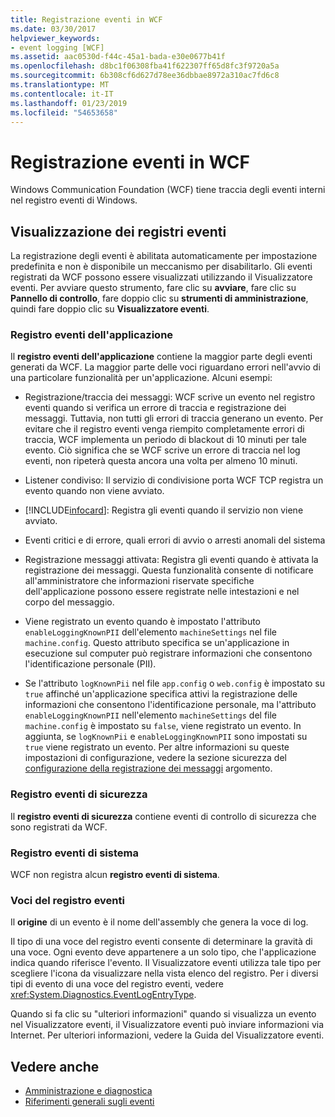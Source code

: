 ```yaml
---
title: Registrazione eventi in WCF
ms.date: 03/30/2017
helpviewer_keywords:
- event logging [WCF]
ms.assetid: aac0530d-f44c-45a1-bada-e30e0677b41f
ms.openlocfilehash: d8bc1f06308fba41f622307ff65d8fc3f9720a5a
ms.sourcegitcommit: 6b308cf6d627d78ee36dbbae8972a310ac7fd6c8
ms.translationtype: MT
ms.contentlocale: it-IT
ms.lasthandoff: 01/23/2019
ms.locfileid: "54653658"
---
```

# <a name="event-logging-in-wcf"></a>Registrazione eventi in WCF
Windows Communication Foundation (WCF) tiene traccia degli eventi interni nel registro eventi di Windows.  
  
## <a name="viewing-event-logs"></a>Visualizzazione dei registri eventi  
 La registrazione degli eventi è abilitata automaticamente per impostazione predefinita e non è disponibile un meccanismo per disabilitarlo. Gli eventi registrati da WCF possono essere visualizzati utilizzando il Visualizzatore eventi. Per avviare questo strumento, fare clic su **avviare**, fare clic su **Pannello di controllo**, fare doppio clic su **strumenti di amministrazione**, quindi fare doppio clic su **Visualizzatore eventi**.  
  
### <a name="application-event-log"></a>Registro eventi dell'applicazione  
 Il **registro eventi dell'applicazione** contiene la maggior parte degli eventi generati da WCF. La maggior parte delle voci riguardano errori nell'avvio di una particolare funzionalità per un'applicazione. Alcuni esempi:  
  
-   Registrazione/traccia dei messaggi: WCF scrive un evento nel registro eventi quando si verifica un errore di traccia e registrazione dei messaggi. Tuttavia, non tutti gli errori di traccia generano un evento. Per evitare che il registro eventi venga riempito completamente errori di traccia, WCF implementa un periodo di blackout di 10 minuti per tale evento. Ciò significa che se WCF scrive un errore di traccia nel log eventi, non ripeterà questa ancora una volta per almeno 10 minuti.  
  
-   Listener condiviso: Il servizio di condivisione porta WCF TCP registra un evento quando non viene avviato.  
  
-   [!INCLUDE[infocard](../../../../../includes/infocard-md.md)]: Registra gli eventi quando il servizio non viene avviato.  
  
-   Eventi critici e di errore, quali errori di avvio o arresti anomali del sistema  
  
-   Registrazione messaggi attivata: Registra gli eventi quando è attivata la registrazione dei messaggi. Questa funzionalità consente di notificare all'amministratore che informazioni riservate specifiche dell'applicazione possono essere registrate nelle intestazioni e nel corpo del messaggio.  
  
-   Viene registrato un evento quando è impostato l'attributo `enableLoggingKnownPII` dell'elemento `machineSettings` nel file `machine.config`. Questo attributo specifica se un'applicazione in esecuzione sul computer può registrare informazioni che consentono l'identificazione personale (PII).  
  
-   Se l'attributo `logKnownPii` nel file `app.config` o `web.config` è impostato su `true` affinché un'applicazione specifica attivi la registrazione delle informazioni che consentono l'identificazione personale, ma l'attributo `enableLoggingKnownPII` nell'elemento `machineSettings` del file `machine.config` è impostato su `false`, viene registrato un evento. In aggiunta, se `logKnownPii` e `enableLoggingKnownPII` sono impostati su `true` viene registrato un evento. Per altre informazioni su queste impostazioni di configurazione, vedere la sezione sicurezza del [configurazione della registrazione dei messaggi](../../../../../docs/framework/wcf/diagnostics/configuring-message-logging.md) argomento.  
  
### <a name="security-event-log"></a>Registro eventi di sicurezza  
 Il **registro eventi di sicurezza** contiene eventi di controllo di sicurezza che sono registrati da WCF.  
  
### <a name="system-event-log"></a>Registro eventi di sistema  
 WCF non registra alcun **registro eventi di sistema**.  
  
### <a name="event-log-entries"></a>Voci del registro eventi  
 Il **origine** di un evento è il nome dell'assembly che genera la voce di log.  
  
 Il tipo di una voce del registro eventi consente di determinare la gravità di una voce. Ogni evento deve appartenere a un solo tipo, che l'applicazione indica quando riferisce l'evento. Il Visualizzatore eventi utilizza tale tipo per scegliere l'icona da visualizzare nella vista elenco del registro. Per i diversi tipi di evento di una voce del registro eventi, vedere <xref:System.Diagnostics.EventLogEntryType>.  
  
 Quando si fa clic su "ulteriori informazioni" quando si visualizza un evento nel Visualizzatore eventi, il Visualizzatore eventi può inviare informazioni via Internet. Per ulteriori informazioni, vedere la Guida del Visualizzatore eventi.  
  
## <a name="see-also"></a>Vedere anche
- [Amministrazione e diagnostica](../../../../../docs/framework/wcf/diagnostics/index.md)
- [Riferimenti generali sugli eventi](../../../../../docs/framework/wcf/diagnostics/event-logging/events-general-reference.md)
